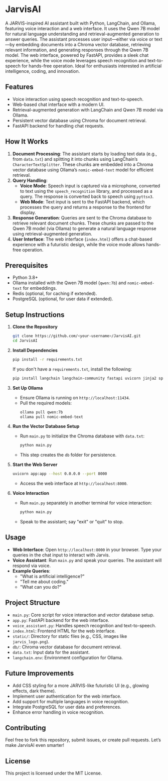 # JarvisAI

A JARVIS-inspired AI assistant built with Python, LangChain, and Ollama, featuring voice interaction and a web interface. It uses the Qwen 7B model for natural language understanding and retrieval-augmented generation to answer queries. The assistant processes user input—either via voice or text—by embedding documents into a Chroma vector database, retrieving relevant information, and generating responses through the Qwen 7B model. The web interface, powered by FastAPI, provides a sleek chat experience, while the voice mode leverages speech recognition and text-to-speech for hands-free operation. Ideal for enthusiasts interested in artificial intelligence, coding, and innovation.

## Features
- Voice interaction using speech recognition and text-to-speech.
- Web-based chat interface with a modern UI.
- Retrieval-augmented generation with LangChain and Qwen 7B model via Ollama.
- Persistent vector database using Chroma for document retrieval.
- FastAPI backend for handling chat requests.

## How It Works
1. **Document Processing**: The assistant starts by loading text data (e.g., from `data.txt`) and splitting it into chunks using LangChain’s `CharacterTextSplitter`. These chunks are embedded into a Chroma vector database using Ollama’s `nomic-embed-text` model for efficient retrieval.
2. **Query Handling**:
   - **Voice Mode**: Speech input is captured via a microphone, converted to text using the `speech_recognition` library, and processed as a query. The response is converted back to speech using `pyttsx3`.
   - **Web Mode**: Text input is sent to the FastAPI backend, which processes the query and returns a response to the frontend for display.
3. **Response Generation**: Queries are sent to the Chroma database to retrieve relevant document chunks. These chunks are passed to the Qwen 7B model (via Ollama) to generate a natural language response using retrieval-augmented generation.
4. **User Interface**: The web interface (`index.html`) offers a chat-based experience with a futuristic design, while the voice mode allows hands-free operation.

## Prerequisites
- Python 3.8+
- Ollama installed with the Qwen 7B model (`qwen:7b`) and `nomic-embed-text` for embeddings.
- Redis (optional, for caching if extended).
- PostgreSQL (optional, for user data if extended).

## Setup Instructions
1. **Clone the Repository**
   ```bash
   git clone https://github.com/<your-username>/JarvisAI.git
   cd JarvisAI
   ```

2. **Install Dependencies**
   ```bash
   pip install -r requirements.txt
   ```
   If you don't have a `requirements.txt`, install the following:
   ```bash
   pip install langchain langchain-community fastapi uvicorn jinja2 speechrecognition pyttsx3 chromadb
   ```

3. **Set Up Ollama**
   - Ensure Ollama is running on `http://localhost:11434`.
   - Pull the required models:
     ```bash
     ollama pull qwen:7b
     ollama pull nomic-embed-text
     ```

4. **Run the Vector Database Setup**
   - Run `main.py` to initialize the Chroma database with `data.txt`:
     ```bash
     python main.py
     ```
   - This step creates the `db` folder for persistence.

5. **Start the Web Server**
   ```bash
   uvicorn app:app --host 0.0.0.0 --port 8000
   ```
   - Access the web interface at `http://localhost:8000`.

6. **Voice Interaction**
   - Run `main.py` separately in another terminal for voice interaction:
     ```bash
     python main.py
     ```
   - Speak to the assistant; say "exit" or "quit" to stop.

## Usage
- **Web Interface**: Open `http://localhost:8000` in your browser. Type your queries in the chat input to interact with Jarvis.
- **Voice Assistant**: Run `main.py` and speak your queries. The assistant will respond via voice.
- **Example Queries**:
  - "What is artificial intelligence?"
  - "Tell me about coding."
  - "What can you do?"

## Project Structure
- `main.py`: Core script for voice interaction and vector database setup.
- `app.py`: FastAPI backend for the web interface.
- `voice_assistant.py`: Handles speech recognition and text-to-speech.
- `index.html`: Frontend HTML for the web interface.
- `static/`: Directory for static files (e.g., CSS, images like `jarvis_logo.png`).
- `db/`: Chroma vector database for document retrieval.
- `data.txt`: Input data for the assistant.
- `langchain.env`: Environment configuration for Ollama.

## Future Improvements
- Add CSS styling for a more JARVIS-like futuristic UI (e.g., glowing effects, dark theme).
- Implement user authentication for the web interface.
- Add support for multiple languages in voice recognition.
- Integrate PostgreSQL for user data and preferences.
- Enhance error handling in voice recognition.

## Contributing
Feel free to fork this repository, submit issues, or create pull requests. Let’s make JarvisAI even smarter!

## License
This project is licensed under the MIT License.